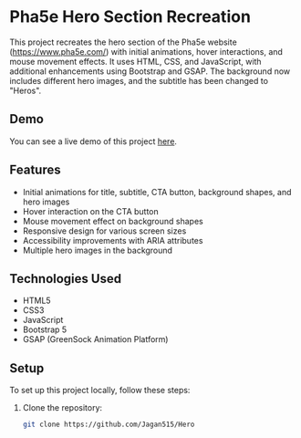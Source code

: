 # Pha5e Hero Section Recreation

This project recreates the hero section of the Pha5e website (https://www.pha5e.com/) with initial animations, hover interactions, and mouse movement effects. It uses HTML, CSS, and JavaScript, with additional enhancements using Bootstrap and GSAP. The background now includes different hero images, and the subtitle has been changed to "Heros".


## Demo

You can see a live demo of this project [here](https://jagan515.github.io/Hero/).

## Features

- Initial animations for title, subtitle, CTA button, background shapes, and hero images
- Hover interaction on the CTA button
- Mouse movement effect on background shapes
- Responsive design for various screen sizes
- Accessibility improvements with ARIA attributes
- Multiple hero images in the background

## Technologies Used

- HTML5
- CSS3
- JavaScript
- Bootstrap 5
- GSAP (GreenSock Animation Platform)

## Setup

To set up this project locally, follow these steps:

1. Clone the repository:
   ```bash
   git clone https://github.com/Jagan515/Hero

